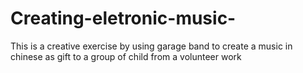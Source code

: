 # Creating-eletronic-music-
This is a creative exercise by using garage band to create a music in chinese as gift to a group of child from a volunteer work
